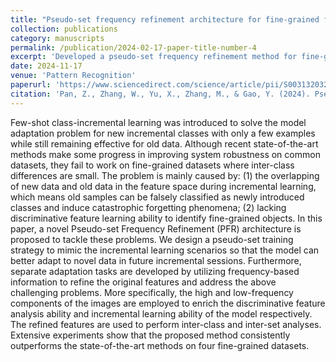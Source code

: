 ```yaml
---
title: "Pseudo-set frequency refinement architecture for fine-grained few-shot class-incremental learning"
collection: publications
category: manuscripts
permalink: /publication/2024-02-17-paper-title-number-4
excerpt: 'Developed a pseudo-set frequency refinement method for fine-grained FSCIL tasks.'
date: 2024-11-17
venue: 'Pattern Recognition'
paperurl: 'https://www.sciencedirect.com/science/article/pii/S0031320324004370'
citation: 'Pan, Z., Zhang, W., Yu, X., Zhang, M., & Gao, Y. (2024). Pseudo-set frequency refinement architecture for fine-grained few-shot class-incremental learning. Pattern Recognition, 155, 110686.'
---
```


Few-shot class-incremental learning was introduced to solve the model adaptation problem for new incremental classes with only a few examples while still remaining effective for old data. Although recent state-of-the-art methods make some progress in improving system robustness on common datasets, they fail to work on fine-grained datasets where inter-class differences are small. The problem is mainly caused by: (1) the overlapping of new data and old data in the feature space during incremental learning, which means old samples can be falsely classified as newly introduced classes and induce catastrophic forgetting phenomena; (2) lacking discriminative feature learning ability to identify fine-grained objects. In this paper, a novel Pseudo-set Frequency Refinement (PFR) architecture is proposed to tackle these problems. We design a pseudo-set training strategy to mimic the incremental learning scenarios so that the model can better adapt to novel data in future incremental sessions. Furthermore, separate adaptation tasks are developed by utilizing frequency-based information to refine the original features and address the above challenging problems. More specifically, the high and low-frequency components of the images are employed to enrich the discriminative feature analysis ability and incremental learning ability of the model respectively. The refined features are used to perform inter-class and inter-set analyses. Extensive experiments show that the proposed method consistently outperforms the state-of-the-art methods on four fine-grained datasets.
